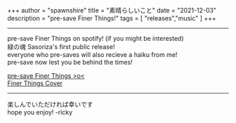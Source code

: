 +++
author = "spawnshire"
title = "素晴らしいこと"
date = "2021-12-03"
description = "pre-save Finer Things!"
tags = [
    "releases","music"
]
+++
***
pre-save Finer Things on spotify! (if you might be interested)  
緑の魂 Sasoriza's first public release!  
everyone who pre-saves will also recieve a haiku from me!  
pre-save now lest you be behind the times!  
  
[pre-save Finer Things >o<](https://distrokid.com/hyperfollow/sasoriza/finer-things)  
[Finer Things Cover](/static/finer-things-cover.jpg)
***
楽しんでいただければ幸いです  
hope you enjoy! -ricky
